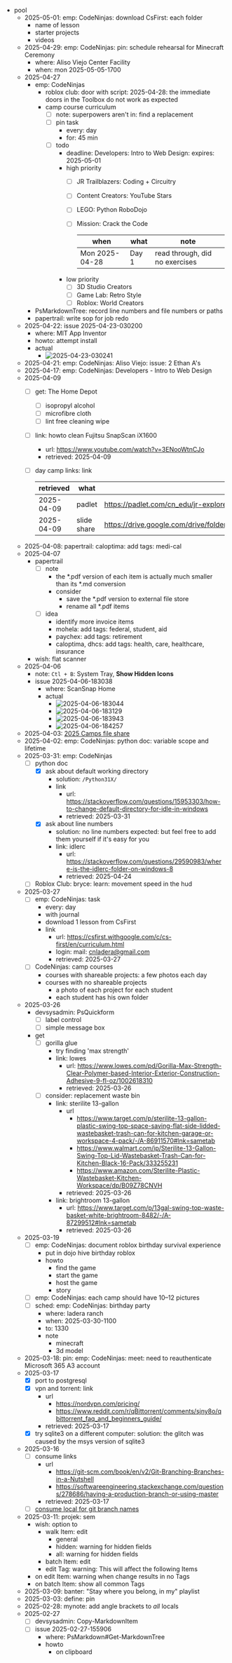 - pool
  - 2025-05-01: emp: CodeNinjas: download CsFirst: each folder
    - name of lesson
    - starter projects
    - videos
  - 2025-04-29: emp: CodeNinjas: pin: schedule rehearsal for Minecraft Ceremony
    - where: Aliso Viejo Center Facility
    - when: mon 2025-05-05-1700
  - 2025-04-27
    - emp: CodeNinjas
      - roblox club: door with script: 2025-04-28: the immediate doors in the Toolbox do not work as expected
      - camp course curriculum
        - [ ] note: superpowers aren't in: find a replacement
        - [ ] pin task
          - every: day
          - for: 45 min
        - [ ] todo
          - deadline: Developers: Intro to Web Design: expires: 2025-05-01
          - high priority
            - [ ] JR Trailblazers: Coding + Circuitry
            - [ ] Content Creators: YouTube Stars
            - [ ] LEGO: Python RoboDojo
            - [ ] Mission: Crack the Code

              |when|what|note|
              |----|----|----|
              |Mon 2025-04-28|Day 1|read through, did no exercises|

          - low priority
            - [ ] 3D Studio Creators
            - [ ] Game Lab: Retro Style
            - [ ] Roblox: World Creators
    - PsMarkdownTree: record line numbers and file numbers or paths
    - papertrail: write sop for job redo
  - 2025-04-22: issue 2025-04-23-030200
    - where: MIT App Inventor
    - howto: attempt install
    - actual
      - ![2025-04-23-030241](./res/2025-04-23-030241.png)
  - 2025-04-21: emp: CodeNinjas: Aliso Viejo: issue: 2 Ethan A's
  - 2025-04-17: emp: CodeNinjas: Developers - Intro to Web Design
  - 2025-04-09
    - [ ] get: The Home Depot
      - [ ] isopropyl alcohol
      - [ ] microfibre cloth
      - [ ] lint free cleaning wipe
    - [ ] link: howto clean Fujitsu SnapScan iX1600
      - url: <https://www.youtube.com/watch?v=3ENooWtnCJo>
      - retrieved: 2025-04-09
    - [ ] day camp links: link

      |retrieved|what|url|
      |---------|----|---|
      |2025-04-09|padlet|<https://padlet.com/cn_edu/jr-explorers-bits-bytes-h2fk29k4u37fuw4t>|
      |2025-04-09|slide share|<https://drive.google.com/drive/folders/1sTMmh52hH4_XfvLbFfz1hqxhgc94f_mp>|

  - 2025-04-08: papertrail: caloptima: add tags: medi-cal
  - 2025-04-07
    - papertrail
      - [ ] note
        - the *.pdf version of each item is actually much smaller than its *.md conversion
        - consider
          - save the *.pdf version to external file store
          - rename all *.pdf items
      - [ ] idea
        - identify more invoice items
        - mohela: add tags: federal, student, aid
        - paychex: add tags: retirement
        - caloptima, dhcs: add tags: health, care, healthcare, insurance
    - wish: flat scanner
  - 2025-04-06
    - note: ``Ctl + B``: System Tray, **Show Hidden Icons**
    - issue 2025-04-06-183038
      - where: ScanSnap Home
      - actual
        - ![2025-04-06-183044](./res/2025-04-06-183044.png)
        - ![2025-04-06-183129](./res/2025-04-06-183129.png)
        - ![2025-04-06-183943](./res/2025-04-06-183943.png)
        - ![2025-04-06-184257](./res/2025-04-06-184257.png)
  - 2025-04-03: [2025 Camps file share]()
  - 2025-04-02: emp: CodeNinjas: python doc: variable scope and lifetime
  - 2025-03-31: emp: CodeNinjas
    - [ ] python doc
      - [x] ask about default working directory
        - solution: ``/Python31X/``
        - link
          - url: <https://stackoverflow.com/questions/15953303/how-to-change-default-directory-for-idle-in-windows>
          - retrieved: 2025-03-31
      - [x] ask about line numbers
        - solution: no line numbers expected: but feel free to add them yourself if it's easy for you
        - link: idlerc
          - url: <https://stackoverflow.com/questions/29590983/where-is-the-idlerc-folder-on-windows-8>
          - retrieved: 2025-04-24
    - [ ] Roblox Club: bryce: learn: movement speed in the hud
  - 2025-03-27
    - [ ] emp: CodeNinjas: task
      - every: day
      - with journal
      - download 1 lesson from CsFirst
      - link
        - url: <https://csfirst.withgoogle.com/c/cs-first/en/curriculum.html>
        - login: mail: <cnladera@gmail.com>
        - retrieved: 2025-03-27
    - [ ] CodeNinjas: camp courses
      - courses with shareable projects: a few photos each day
      - courses with no shareable projects
        - a photo of each project for each student
        - each student has his own folder
  - 2025-03-26
    - devsysadmin: PsQuickform
      - [ ] label control
      - [ ] simple message box
    - get
      - [ ] gorilla glue
        - try finding 'max strength'
        - link: lowes
          - url: <https://www.lowes.com/pd/Gorilla-Max-Strength-Clear-Polymer-based-Interior-Exterior-Construction-Adhesive-9-fl-oz/1002618310>
          - retrieved: 2025-03-26
      - [ ] consider: replacement waste bin
        - link: sterilite 13-gallon
          - url
            - <https://www.target.com/p/sterilite-13-gallon-plastic-swing-top-space-saving-flat-side-lidded-wastebasket-trash-can-for-kitchen-garage-or-workspace-4-pack/-/A-86911570#lnk=sametab>
            - <https://www.walmart.com/ip/Sterilite-13-Gallon-Swing-Top-Lid-Wastebasket-Trash-Can-for-Kitchen-Black-16-Pack/333255231>
            - <https://www.amazon.com/Sterilite-Plastic-Wastebasket-Kitchen-Workspace/dp/B09Z78CNVH>
          - retrieved: 2025-03-26
        - link: brightroom 13-gallon
          - url: <https://www.target.com/p/13gal-swing-top-waste-basket-white-brightroom-8482/-/A-87299512#lnk=sametab>
          - retrieved: 2025-03-26
  - 2025-03-19
    - [ ] emp: CodeNinjas: document roblox birthday survival experience
      - put in dojo hive birthday roblox
      - howto
        - find the game
        - start the game
        - host the game
        - story
    - [ ] emp: CodeNinjas: each camp should have 10–12 pictures
    - [ ] sched: emp: CodeNinjas: birthday party
      - where: ladera ranch
      - when: 2025-03-30-1100
      - to: 1330
      - note
        - minecraft
        - 3d model
  - 2025-03-18: pin: emp: CodeNinjas: meet: need to reauthenticate Microsoft 365 A3 account
  - 2025-03-17
    - [x] port to postgresql
    - [x] vpn and torrent: link
      - url
        - <https://nordvpn.com/pricing/>
        - <https://www.reddit.com/r/qBittorrent/comments/sjny8o/qbittorrent_faq_and_beginners_guide/>
      - retrieved: 2025-03-17
    - [x] try sqlite3 on a different computer: solution: the glitch was caused by the msys version of sqlite3
  - 2025-03-16
    - [ ] consume links
      - url
        - <https://git-scm.com/book/en/v2/Git-Branching-Branches-in-a-Nutshell>
        - <https://softwareengineering.stackexchange.com/questions/278686/having-a-production-branch-or-using-master>
      - retrieved: 2025-03-17
    - [ ] [consume local for git branch names](<./todo/medium-naming-conventions-for-git-branches.pdf>)
  - 2025-03-11: projek: sem
    - wish: option to
      - walk Item: edit
        - general
        - hidden: warning for hidden fields
        - all: warning for hidden fields
      - batch Item: edit
      - edit Tag: warning: This will affect the following Items
    - on edit Item: warning when change results in no Tags
    - on batch Item: show all common Tags
  - 2025-03-09: banter: "Stay where you belong, in my" playlist
  - 2025-03-03: define: pin
  - 2025-02-28: mynote: add angle brackets to _all_ locals
  - 2025-02-27
    - [ ] devsysadmin: Copy-MarkdownItem
    - [ ] issue 2025-02-27-155906
      - where: PsMarkdown#Get-MarkdownTree
      - howto
        - on clipboard
